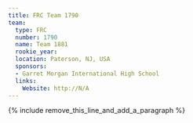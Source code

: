 ```yaml
---
title: FRC Team 1790
team:
  type: FRC
  number: 1790
  name: Team 1881
  rookie_year:
  location: Paterson, NJ, USA
  sponsors:
  - Garret Morgan International High School
  links:
    Website: http://N/A
---
```


{% include remove_this_line_and_add_a_paragraph %}